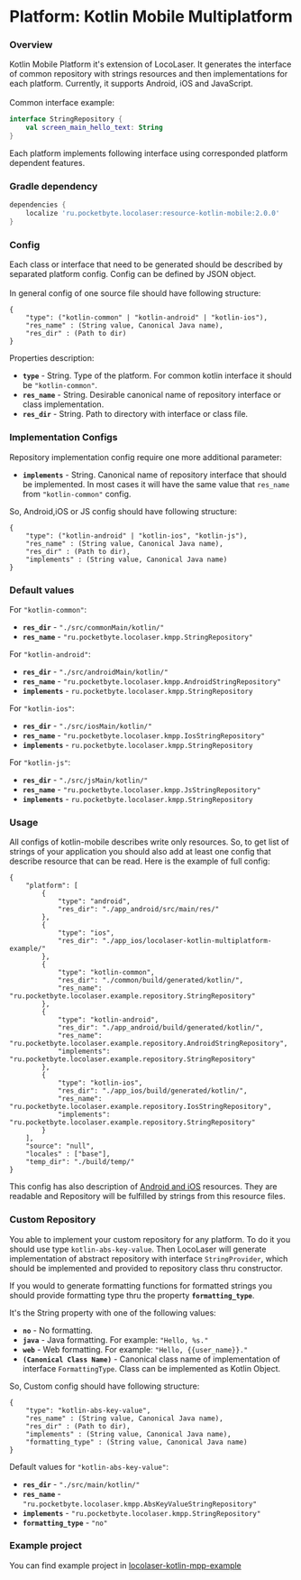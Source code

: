 # Platform: Kotlin Mobile Multiplatform

### Overview
Kotlin Mobile Platform it's extension of LocoLaser.
It generates the interface of common repository with strings resources and then implementations for each platform.
Currently, it supports Android, iOS and JavaScript.<br>
<br>
Common interface example:
```Kotlin
interface StringRepository {
    val screen_main_hello_text: String
}
```
Each platform implements following interface using corresponded platform dependent features.

### Gradle dependency
```gradle
dependencies {
    localize 'ru.pocketbyte.locolaser:resource-kotlin-mobile:2.0.0'
}
```

### Config
Each class or interface that need to be generated should be described by separated platform config.
Config can be defined by JSON object.<br>
<br>
In general config of one source file should have following structure:
```
{
    "type": ("kotlin-common" | "kotlin-android" | "kotlin-ios"),
    "res_name" : (String value, Canonical Java name),
    "res_dir" : (Path to dir)
}
```
Properties description:<br>
- **`type`** - String. Type of the platform. For common kotlin interface it should be `"kotlin-common"`.
- **`res_name`** - String. Desirable canonical name of repository interface or class implementation.
- **`res_dir`** - String. Path to directory with interface or class file.

### Implementation Configs
Repository implementation config require one more additional parameter:
- **`implements`** - String. Canonical name of repository interface that should be implemented.
 In most cases it will have the same value that `res_name` from `"kotlin-common"` config.

So, Android,iOS or JS config should have following structure:
```
{
    "type": ("kotlin-android" | "kotlin-ios", "kotlin-js"),
    "res_name" : (String value, Canonical Java name),
    "res_dir" : (Path to dir),
    "implements" : (String value, Canonical Java name)
}
```

### Default values
For `"kotlin-common"`:
- **`res_dir`** - `"./src/commonMain/kotlin/"`
- **`res_name`** - `"ru.pocketbyte.locolaser.kmpp.StringRepository"`

For `"kotlin-android"`:
- **`res_dir`** - `"./src/androidMain/kotlin/"`
- **`res_name`** - `"ru.pocketbyte.locolaser.kmpp.AndroidStringRepository"`
- **`implements`** - `ru.pocketbyte.locolaser.kmpp.StringRepository`

For `"kotlin-ios"`:
- **`res_dir`** - `"./src/iosMain/kotlin/"`
- **`res_name`** - `"ru.pocketbyte.locolaser.kmpp.IosStringRepository"`
- **`implements`** - `ru.pocketbyte.locolaser.kmpp.StringRepository`

For `"kotlin-js"`:
- **`res_dir`** - `"./src/jsMain/kotlin/"`
- **`res_name`** - `"ru.pocketbyte.locolaser.kmpp.JsStringRepository"`
- **`implements`** - `ru.pocketbyte.locolaser.kmpp.StringRepository`

### Usage
All configs of kotlin-mobile describes write only resources.
So, to get list of strings of your application you should also add at least one config that describe resource that can be read.
Here is the example of full config:
```
{
    "platform": [
        {
            "type": "android",
            "res_dir": "./app_android/src/main/res/"
        },
        {
            "type": "ios",
            "res_dir": "./app_ios/locolaser-kotlin-multiplatform-example/"
        },
        {
            "type": "kotlin-common",
            "res_dir": "./common/build/generated/kotlin/",
            "res_name": "ru.pocketbyte.locolaser.example.repository.StringRepository"
        },
        {
            "type": "kotlin-android",
            "res_dir": "./app_android/build/generated/kotlin/",
            "res_name": "ru.pocketbyte.locolaser.example.repository.AndroidStringRepository",
            "implements": "ru.pocketbyte.locolaser.example.repository.StringRepository"
        },
        {
            "type": "kotlin-ios",
            "res_dir": "./app_ios/build/generated/kotlin/",
            "res_name": "ru.pocketbyte.locolaser.example.repository.IosStringRepository",
            "implements": "ru.pocketbyte.locolaser.example.repository.StringRepository"
        }
    ],
    "source": "null",
    "locales" : ["base"],
    "temp_dir": "./build/temp/"
}
```
This config has also description of [Android and iOS](../resource-mobile/README.md) resources.
They are readable and Repository will be fulfilled by strings from this resource files.

### Custom Repository
You able to implement your custom repository for any platform.
To do it you should use type `kotlin-abs-key-value`.
Then LocoLaser will generate implementation of abstract repository with interface `StringProvider`, which should be implemented and provided to repository class thru constructor.

If you would to generate formatting functions for formatted strings you should provide formatting type thru the property **`formatting_type`**.

It's the String property with one of the following values:
- **`no`** - No formatting.
- **`java`** - Java formatting. For example: `"Hello, %s."`
- **`web`** - Web formatting. For example: `"Hello, {{user_name}}."`
- **`(Canonical Class Name)`** - Canonical class name of implementation of interface `FormattingType`. Class can be implemented as Kotlin Object.

So, Custom config should have following structure:
```
{
    "type": "kotlin-abs-key-value",
    "res_name" : (String value, Canonical Java name),
    "res_dir" : (Path to dir),
    "implements" : (String value, Canonical Java name),
    "formatting_type" : (String value, Canonical Java name)
}
```

Default values for `"kotlin-abs-key-value"`:
- **`res_dir`** - `"./src/main/kotlin/"`
- **`res_name`** - `"ru.pocketbyte.locolaser.kmpp.AbsKeyValueStringRepository"`
- **`implements`** - `"ru.pocketbyte.locolaser.kmpp.StringRepository"`
- **`formatting_type`** - `"no"`

### Example project
You can find example project in [locolaser-kotlin-mpp-example](https://github.com/PocketByte/locolaser-kotlin-mpp-example)
